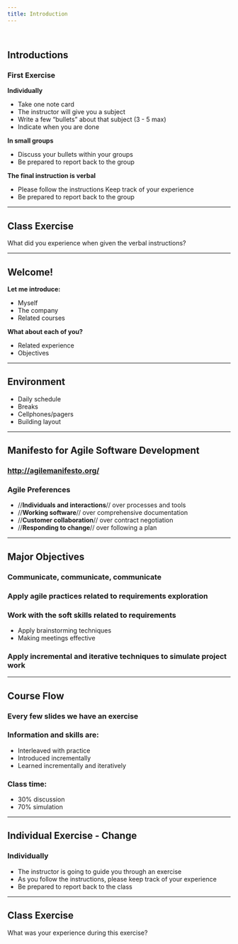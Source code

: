 ```yaml
---
title: Introduction
---
```

```
   
```
## Introductions
### First Exercise
**Individually**
* Take one note card
* The instructor will give you a subject
* Write a few “bullets” about that subject (3 - 5 max)
* Indicate when you are done

**In small groups**
* Discuss your bullets within your groups
* Be prepared to report back to the group

**The final instruction is verbal**
* Please follow the instructions Keep track of your experience
* Be prepared to report back to the group

----
## Class Exercise
What did you experience when given the verbal instructions?

----
## Welcome!
**Let me introduce:**
* Myself
* The company
* Related courses

**What about each of you?**
* Related experience
* Objectives

----
## Environment
* Daily schedule
* Breaks
* Cellphones/pagers
* Building layout

----
## Manifesto for Agile Software Development
### <http://agilemanifesto.org/>

### Agile Preferences
* //**Individuals and interactions**// over processes and tools
* //**Working software**// over comprehensive documentation
* //**Customer collaboration**// over contract negotiation
* //**Responding to change**// over following a plan 

----
## Major Objectives
### Communicate, communicate, communicate

### Apply agile practices related to requirements exploration

### Work with the soft skills related to requirements
* Apply brainstorming techniques
* Making meetings effective

### Apply incremental and iterative techniques to simulate project work

----
## Course Flow
### Every few slides we have an exercise

### Information and skills are:
* Interleaved with practice
* Introduced incrementally
* Learned incrementally and iteratively

### Class time:
* 30% discussion
* 70% simulation

----
## Individual Exercise - Change
### Individually
* The instructor is going to guide you through an exercise 
* As you follow the instructions, please keep track of your experience
* Be prepared to report back to the class

----
## Class Exercise
What was your experience during this exercise?

 